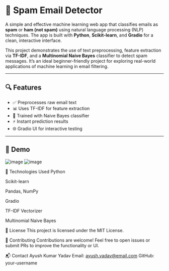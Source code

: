 # 📧 Spam Email Detector

A simple and effective machine learning web app that classifies emails as **spam** or **ham (not spam)** using natural language processing (NLP) techniques. The app is built with **Python**, **Scikit-learn**, and **Gradio** for a clean, interactive interface.

This project demonstrates the use of text preprocessing, feature extraction via **TF-IDF**, and a **Multinomial Naive Bayes** classifier to detect spam messages. It’s an ideal beginner-friendly project for exploring real-world applications of machine learning in email filtering.

---

## 🔍 Features

- ✅ Preprocesses raw email text
- 📊 Uses TF-IDF for feature extraction
- 🧠 Trained with Naive Bayes classifier
- ⚡ Instant prediction results
- 🌐 Gradio UI for interactive testing

---

## 🚀 Demo

![image](https://github.com/user-attachments/assets/2e1d0992-3e83-4d53-8624-0a6c5241a737)
![image](https://github.com/user-attachments/assets/a4077d38-dad1-4883-951c-99c6e9a1bc81)

 🧠 Technologies Used
Python

Scikit-learn

Pandas, NumPy

Gradio

TF-IDF Vectorizer

Multinomial Naive Bayes

📌 License
This project is licensed under the MIT License.

🤝 Contributing
Contributions are welcome! Feel free to open issues or submit PRs to improve the functionality or UI.

📬 Contact
Ayush Kumar Yadav
Email: ayush.yadav@email.com
GitHub: your-username
